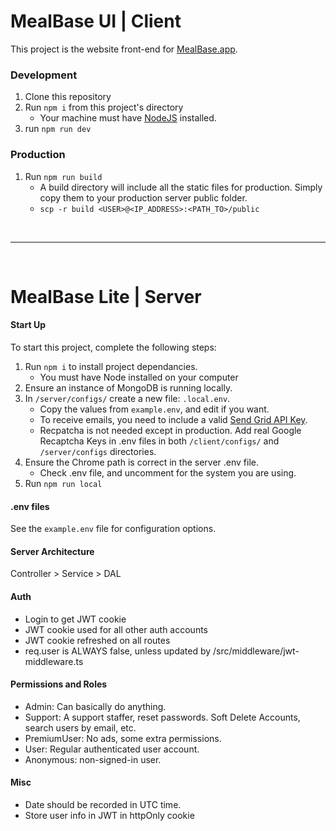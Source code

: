 # MealBase UI | Client

This project is the website front-end for [MealBase.app](https://www.mealbase.app).

### Development

1. Clone this repository
2. Run `npm i` from this project's directory
   - Your machine must have [NodeJS](https://nodejs.org/en/download/) installed.
3. run `npm run dev`

### Production

1. Run `npm run build`
   - A build directory will include all the static files for production. Simply copy them to your production server public folder.
   - `scp -r build <USER>@<IP_ADDRESS>:<PATH_TO>/public`

&nbsp;
&nbsp;
&nbsp;

---

&nbsp;
&nbsp;
&nbsp;

# MealBase Lite | Server

#### Start Up

To start this project, complete the following steps:

1. Run `npm i` to install project dependancies.
   - You must have Node installed on your computer
2. Ensure an instance of MongoDB is running locally.
3. In `/server/configs/` create a new file: `.local.env`.
   - Copy the values from `example.env`, and edit if you want.
   - To receive emails, you need to include a valid [Send Grid API Key](https://sendgrid.com/docs/ui/account-and-settings/api-keys/).
   - Recpatcha is not needed except in production. Add real Google Recaptcha Keys in .env files in both `/client/configs/` and `/server/configs` directories.
4. Ensure the Chrome path is correct in the server .env file.
   - Check .env file, and uncomment for the system you are using.
5. Run `npm run local`

#### .env files

See the `example.env` file for configuration options.

#### Server Architecture

Controller > Service > DAL

#### Auth

- Login to get JWT cookie
- JWT cookie used for all other auth accounts
- JWT cookie refreshed on all routes
- req.user is ALWAYS false, unless updated by /src/middleware/jwt-middleware.ts

#### Permissions and Roles

- Admin: Can basically do anything.
- Support: A support staffer, reset passwords. Soft Delete Accounts, search users by email, etc.
- PremiumUser: No ads, some extra permissions.
- User: Regular authenticated user account.
- Anonymous: non-signed-in user.

#### Misc

- Date should be recorded in UTC time.
- Store user info in JWT in httpOnly cookie

